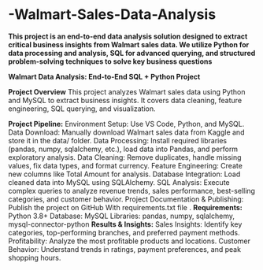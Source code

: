 # -Walmart-Sales-Data-Analysis
**This project is an end-to-end data analysis solution designed to extract critical business insights from Walmart sales data. We utilize Python for data processing and analysis, SQL for advanced querying, and structured problem-solving techniques to solve key business questions**

**Walmart Data Analysis: End-to-End SQL + Python Project**

**Project Overview**
This project analyzes Walmart sales data using Python and MySQL to extract business insights. It covers data cleaning, feature engineering, SQL querying, and visualization.

**Project Pipeline:**
Environment Setup: Use VS Code, Python, and MySQL.
Data Download: Manually download Walmart sales data from Kaggle and store it in the data/ folder.
Data Processing: Install required libraries (pandas, numpy, sqlalchemy, etc.), load data into Pandas, and perform exploratory analysis.
Data Cleaning: Remove duplicates, handle missing values, fix data types, and format currency.
Feature Engineering: Create new columns like Total Amount for analysis.
Database Integration: Load cleaned data into MySQL using SQLAlchemy.
SQL Analysis: Execute complex queries to analyze revenue trends, sales performance, best-selling categories, and customer behavior.
Project Documentation & Publishing: Publish the project on GitHub With requirements.txt file .
**Requirements:**
Python 3.8+
Database: MySQL
Libraries: pandas, numpy, sqlalchemy, mysql-connector-python
**Results & Insights:**
Sales Insights: Identify key categories, top-performing branches, and preferred payment methods.
Profitability: Analyze the most profitable products and locations.
Customer Behavior: Understand trends in ratings, payment preferences, and peak shopping hours.